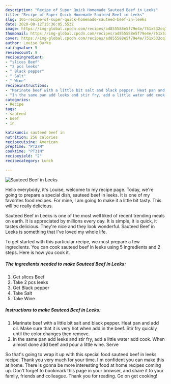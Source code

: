 ```yaml
---
description: "Recipe of Super Quick Homemade Sauteed Beef in Leeks"
title: "Recipe of Super Quick Homemade Sauteed Beef in Leeks"
slug: 165-recipe-of-super-quick-homemade-sauteed-beef-in-leeks
date: 2020-08-12T15:36:05.553Z
image: https://img-global.cpcdn.com/recipes/ad855588e5f79e4e/751x532cq70/sauteed-beef-in-leeks-recipe-main-photo.jpg
thumbnail: https://img-global.cpcdn.com/recipes/ad855588e5f79e4e/751x532cq70/sauteed-beef-in-leeks-recipe-main-photo.jpg
cover: https://img-global.cpcdn.com/recipes/ad855588e5f79e4e/751x532cq70/sauteed-beef-in-leeks-recipe-main-photo.jpg
author: Louise Burke
ratingvalue: 5
reviewcount: 9
recipeingredient:
- "slices Beef"
- "2 pcs leeks"
- " Black pepper"
- " Salt"
- " Wine"
recipeinstructions:
- "Marinate beef with a little bit salt and black pepper. Heat pan and add oil. Make sure that it is very hot when add in the beef. Stir fry quickly until the color changes then remove."
- "In the same pan add leeks and stir fry, add a little water add cook. When almost done add beef and pour a little wine. Serve"
categories:
- Recipe
tags:
- sauteed
- beef
- in

katakunci: sauteed beef in 
nutrition: 256 calories
recipecuisine: American
preptime: "PT27M"
cooktime: "PT31M"
recipeyield: "2"
recipecategory: Lunch

---
```



![Sauteed Beef in Leeks](https://img-global.cpcdn.com/recipes/ad855588e5f79e4e/751x532cq70/sauteed-beef-in-leeks-recipe-main-photo.jpg)

Hello everybody, it's Louise, welcome to my recipe page. Today, we're going to prepare a special dish, sauteed beef in leeks. It is one of my favorites food recipes. For mine, I am going to make it a little bit tasty. This will be really delicious.



Sauteed Beef in Leeks is one of the most well liked of recent trending meals on earth. It is appreciated by millions every day. It is simple, it is quick, it tastes delicious. They're nice and they look wonderful. Sauteed Beef in Leeks is something that I've loved my whole life.


To get started with this particular recipe, we must prepare a few ingredients. You can cook sauteed beef in leeks using 5 ingredients and 2 steps. Here is how you cook it.

<!--inarticleads1-->

##### The ingredients needed to make Sauteed Beef in Leeks:

1. Get slices Beef
1. Take 2 pcs leeks
1. Get  Black pepper
1. Take  Salt
1. Take  Wine




<!--inarticleads2-->

##### Instructions to make Sauteed Beef in Leeks:

1. Marinate beef with a little bit salt and black pepper. Heat pan and add oil. Make sure that it is very hot when add in the beef. Stir fry quickly until the color changes then remove.
1. In the same pan add leeks and stir fry, add a little water add cook. When almost done add beef and pour a little wine. Serve




So that's going to wrap it up with this special food sauteed beef in leeks recipe. Thank you very much for your time. I'm confident you can make this at home. There is gonna be more interesting food at home recipes coming up. Don't forget to bookmark this page in your browser, and share it to your family, friends and colleague. Thank you for reading. Go on get cooking!
